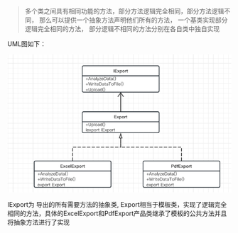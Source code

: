> 多个类之间具有相同功能的方法，部分方法逻辑完全相同，部分方法逻辑不同， 那么可以提供一个抽象方法声明他们所有的方法，  一个基类实现部分逻辑完全相同的方法，  部分逻辑不相同的方法分别在各自类中独自实现



UML图如下：

![image-20230221222806380](../assets/image-20230221222806380.png)

IExport为 导出的所有需要方法的抽象类,  Export相当于模板类，实现了逻辑完全相同的方法，具体的ExcelExport和PdfExport产品类继承了模板的公共方法并且将抽象方法进行了实现
